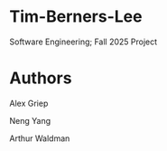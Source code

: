 # Tim-Berners-Lee
Software Engineering; Fall 2025 Project

# Authors
Alex Griep

Neng Yang

Arthur Waldman
